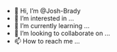 - 👋 Hi, I’m @Josh-Brady
- 👀 I’m interested in ...
- 🌱 I’m currently learning ...
- 💞️ I’m looking to collaborate on ...
- 📫 How to reach me ...

<!---
Josh-Brady/Josh-Brady is a ✨ special ✨ repository because its `README.md` (this file) appears on your GitHub profile.
You can click the Preview link to take a look at your changes.
--->
